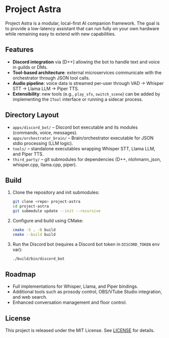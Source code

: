 # Project Astra

Project Astra is a modular, local-first AI companion framework. The goal is to provide a low-latency assistant that can run fully on your own hardware while remaining easy to extend with new capabilities.

## Features
- **Discord integration** via [D++] allowing the bot to handle text and voice in guilds or DMs.
- **Tool-based architecture**: external microservices communicate with the orchestrator through JSON tool calls.
- **Audio pipeline**: voice data is streamed per-user through VAD → Whisper STT → Llama LLM → Piper TTS.
- **Extensibility**: new tools (e.g., `play_sfx`, `switch_scene`) can be added by implementing the `ITool` interface or running a sidecar process.

## Directory Layout
- `apps/discord_bot/` – Discord bot executable and its modules (commands, voice, messages).
- `apps/orchestrator_brain/` – Brain/orchestrator executable for JSON stdio processing (LLM logic).
- `tools/` – standalone executables wrapping Whisper STT, Llama LLM, and Piper TTS.
- `third_party/` – git submodules for dependencies (D++, nlohmann_json, whisper.cpp, llama.cpp, piper).

## Build
1. Clone the repository and init submodules:
   ```bash
   git clone <repo> project-astra
   cd project-astra
   git submodule update --init --recursive
   ```
2. Configure and build using CMake:
   ```bash
   cmake -S . -B build
   cmake --build build
   ```
3. Run the Discord bot (requires a Discord bot token in `DISCORD_TOKEN` env var):
   ```bash
   ./build/bin/discord_bot
   ```

## Roadmap
- Full implementations for Whisper, Llama, and Piper bindings.
- Additional tools such as prosody control, OBS/VTube Studio integration, and web search.
- Enhanced conversation management and floor control.

## License
This project is released under the MIT License. See [LICENSE](LICENSE) for details.